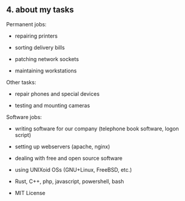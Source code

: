 ## 4. about my tasks

Permanent jobs:

- repairing printers 

- sorting delivery bills

- patching network sockets

- maintaining workstations

Other tasks:

- repair phones and special devices

- testing and mounting cameras

Software jobs:

- writing software for our company (telephone book software, logon script)

- setting up webservers (apache, nginx)

- dealing with free and open source software

- using UNIXoid OSs (GNU+Linux, FreeBSD, etc.)

- Rust, C++, php, javascript, powershell, bash

- MIT License